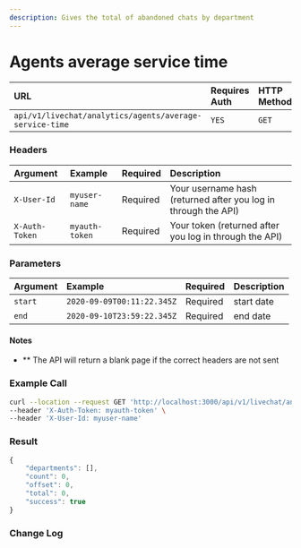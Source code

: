 ```yaml
---
description: Gives the total of abandoned chats by department
---
```


# Agents average service time

| URL | Requires Auth | HTTP Method |
| :--- | :--- | :--- |
| `api/v1/livechat/analytics/agents/average-service-time` | `YES` | `GET` |

### Headers

| Argument | Example | Required | Description |
| :--- | :--- | :--- | :--- |
| `X-User-Id` | `myuser-name` | Required | Your username hash \(returned after you log in through the API\) |
| `X-Auth-Token` | `myauth-token` | Required | Your token \(returned after you log in through the API\) |

### Parameters

| Argument | Example | Required | Description |
| :--- | :--- | :--- | :--- |
| `start` | `2020-09-09T00:11:22.345Z` | Required | start date |
| `end` | `2020-09-10T23:59:22.345Z` | Required | end date |

#### Notes

* \*\* The API will return a blank page if the correct headers are not sent

### Example Call

```bash
curl --location --request GET 'http://localhost:3000/api/v1/livechat/analytics/agents/average-service-time?start=2020-02-12T00:11:22.345Z&end=2020-02-18T23:59:22.345Z' \
--header 'X-Auth-Token: myauth-token' \
--header 'X-User-Id: myuser-name'
```

### Result

```javascript
{
    "departments": [],
    "count": 0,
    "offset": 0,
    "total": 0,
    "success": true
}
```

### Change Log

